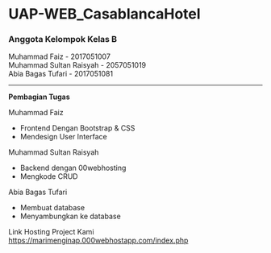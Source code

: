 # UAP-WEB_CasablancaHotel

<h3>Anggota Kelompok Kelas B</h3>

Muhammad Faiz - 2017051007 <br>
Muhammad Sultan Raisyah - 2057051019 <br>
Abia Bagas Tufari - 2017051081


<hr>

<b>Pembagian Tugas</b>

Muhammad Faiz
- Frontend Dengan Bootstrap & CSS
- Mendesign User Interface

Muhammad Sultan Raisyah
- Backend dengan 00webhosting
- Mengkode CRUD

Abia Bagas Tufari
- Membuat database
- Menyambungkan ke database

Link Hosting Project Kami
<br>
https://marimenginap.000webhostapp.com/index.php
